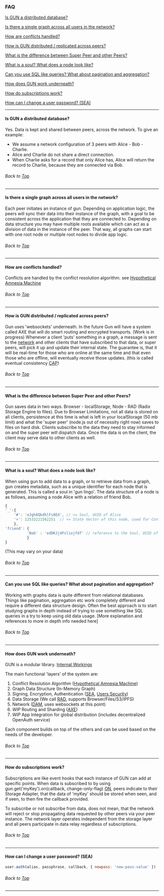 ### FAQ <a name="faq"></a>
[Is GUN a distributed database?](#is-gun-a-distributed-database)

[Is there a single graph across all users in the network?](#is-there-a-single-graph-across-all-users-in-the-network)

[How are conflicts handled?](#how-are-conflicts-handled)

[How is GUN distributed / replicated across peers?](#how-is-gun-distributed--replicated-across-peers)

[What is the difference between Super Peer and other Peers?](#what-is-the-difference-between-super-peer-and-other-peers)

[What is a soul? What does a node look like?](#what-is-a-soul-what-does-a-node-look-like)

[Can you use SQL like queries? What about pagination and aggregation?](#can-you-use-sql-like-queries-what-about-pagination-and-aggregation)

[How does GUN work underneath?](#how-does-gun-work-underneath)

[How do subscriptions work?](#how-do-subscriptions-work)

[How can I change a user password? (SEA)](#how-can-i-change-a-user-password)

***

#### Is GUN a distributed database?<a name="is-gun-a-distributed-database"></a>

Yes. Data is kept and shared between peers, across the network. 
To give an example: 
- We assume a network configuration of 3 peers with Alice - Bob - Charlie.
- Alice and Charlie do not share a direct connection. 
- When Charlie asks for a record that only Alice has, Alice will return the record to Charlie, because they are connected via Bob.

###### Back to [Top](#faq)
***

#### Is there a single graph across all users in the network?<a name="is-there-a-single-graph-across-all-users-in-the-network"></a>

Each peer initiates an instance of gun. Depending on application logic, the peers will sync their data into their instance of the graph, with a goal to be consistent across the application that they are connected to. Depending on data structure you may have multiple roots available which can act as a division of data in the instance of the peer. That way, all graphs can start with one root node or multiple root nodes to divide app logic.

###### Back to [Top](#faq)
***

#### How are conflicts handled?<a name="how-are-conflicts-handled"></a>

Conflicts are handled by the conflict resolution algorithm. see [Hypothetical Amnesia Machine](https://gun.eco/docs/Hypothetical-Amnesia-Machine)

###### Back to [Top](#faq)
***

#### How is GUN distributed / replicated across peers?<a name="how-is-gun-distributed--replicated-across-peers"></a>

Gun uses 'websockets' underneath. In the future Gun will have a system called AXE that will do smart routing and encrypted transports. (Work is in progress)
Whenever a client 'puts' something in a graph, a message is sent to the [network](https://gun.eco/docs/DAM) and other clients that have subscribed to that data, or super peers, will pick it up and update their internal state. The guarantee is, that it will be real-time for those who are online at the same time and that even those who are offline, will eventually receive those updates. (this is called eventual consistency [CAP](https://gun.eco/docs/CAP-Theorem))

###### Back to [Top](#faq)
***

#### What is the difference between Super Peer and other Peers?<a name="what-is-the-difference-between-super-peer-and-other-peers"></a>

Gun saves data in two ways. Browser - localStorage, Node - RAD (Radix Storage Engine to files).
Due to Browser Limitations, not all data is stored on all clients, persistence at this time is what is left in your localStorage (50 mb limit) and what the 'super peer' (node.js out of necessity right now) saves to files on hard disk. Clients subscribe to the data they need to stay informed on and the super peer will dispatch data. Once the data is on the client, the client may serve data to other clients as well.

###### Back to [Top](#faq)
***

#### What is a soul? What does a node look like?<a name="what-is-a-soul-what-does-a-node-look-like"></a>

When using gun to add data to a graph, or to retrieve data from a graph, gun creates metadata, such as a unique identifier for each node that is generated. This is called a soul in 'gun lingo'.
The data structure of a node is as follows, assuming a node Alice with a relation of friend Bob.
```javascript
{
'_':{
    '#': 'eJgh6QkdhlFs8Ed', // <= Soul, UUID of Alice
    '>': 12533221562251  // <= State Vector of this node, used for Conflict Resolution
    },
'friend': {
          'Bob' : 'edDKJj4Fsliojfdf' // reference to the Soul, UUID of the connection
          }
}
```
(This may vary on your data)

###### Back to [Top](#faq)
***

#### Can you use SQL like queries? What about pagination and aggregation?<a name="can-you-use-sql-like-queries-what-about-pagination-and-aggregation"></a>

Working with graphs data is quite different from relational databases. Things like pagination, aggregation etc work completely different and require a different data structure design. Often the best approach is to start studying graphs in depth instead of trying to use something like SQL queries in a try to keep using old data usage. [More explanation and references to more in depth info needed here]

###### Back to [Top](#faq)
***

#### How does GUN work underneath?<a name="how-does-gun-work-underneath"></a>

GUN is a modular library. [Internal Workings](https://gun.eco/docs/javascript)

The main functional 'layers' of the system are:
1. Conflict Resolution Algorithm ([Hypothetical Amnesia Machine](https://gun.eco/docs/Hypothetical-Amnesia-Machine))
2. Graph Data Structure (In-Memory Graph)
3. Signing, Encryption, Authentication ([SEA](https://gun.eco/docs/SEA), [Users](https://gun.eco/docs/User),[Security](https://gun.eco/docs/Auth))
4. Data Storage (We call [RAD](https://gun.eco/docs/Radisk), supports Browser/Files/S3/IPFS)
5. Network ([DAM](https://gun.eco/docs/DAM), uses websockets at this point)
6. _WIP_ Routing and Sharding ([AXE](https://gun.eco/docs/AXE))
7. _WIP_ App Integration for global distribution (includes decentralized OpenAuth service)

Each component builds on top of the others and can be used based on the needs of the developer.

###### Back to [Top](#faq)
***

#### How do subscriptions work?<a name="how-do-subscriptions-work"></a>

Subscriptions are like event hooks that each instance of GUN can add at specific points. 
When data is subscribed to by using gun.get('myKey').on(callback, change-only-flag) [ON](https://gun.eco/docs/API#on), peers indicate to their Storage Adapter, that the data of 'myKey' should be stored when seen, and if seen, to then fire the callback provided. 

To subscribe or not subscribe from data, does not mean, that the network will reject or stop propagating data requested by other peers via your peer instance. The network layer operates independent from the storage layer and all peers participate in data relay regardless of subscriptions.

###### Back to [Top](#faq)
***

#### How can I change a user password? (SEA)<a name="how-can-i-change-a-user-password"></a>

```javascript
user.auth(alias, passphrase, callback, { newpass: 'new-pass-value' })
```

###### Back to [Top](#faq)
***
